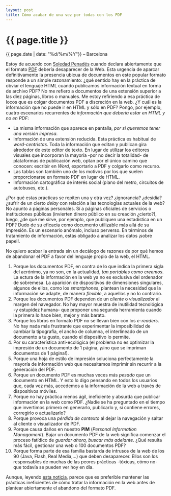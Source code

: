 ```yaml
---
layout: post
title: Cómo acabar de una vez por todas con los PDF
---
```


# {{ page.title }}

{{ page.date | date: "%d/%m/%Y"}} &ndash; Barcelona


Estoy de acuerdo con [Soledad Penadés](http://soledadpenades.com/2010/06/22/should-pdfs-be-next/) cuando declara abiertamente que el formato [PDF](http://es.wikipedia.org/wiki/PDF)  debería desaparecer de la Web. Esta urgencia de aparcar definitivamente la presencia ubicua de documentos en este popular formato responde a un simple razonamiento: ¿qué sentido hay en la práctica de obviar el lenguaje HTML cuando publicamos información textual en forma de archivo PDF? No me refiero a documentos de una extensión superior a las diez páginas, libros o manuales. Me estoy refiriendo a esa práctica de locos que es colgar documentos PDF a discreción en la web. ¿Y cuál es la información que no puede ir en HTML y sólo en PDF? Pongo, por ejemplo, cuatro escenarios recurrentes de *información que debería estar en HTML y no en PDF*:

* La misma información que aparece en pantalla, *por si queremos tener una versión impresa*.
* Información de una extensión reducida. Esta práctica es habitual de *word-centristas*. Toda la información que editan y publican gira alrededor de este editor de texto. En lugar de utilizar los editores visuales que incorporan la mayoría -por no decir la totalidad- de plataformas de publicación web, optan por el único camino que conocen: escribir en *Word*, exportarlo a PDF y colgarlo como recurso.
* Las tablas son también uno de los motivos por los que suelen proporcionarse en formato PDF en lugar de HTML. 
* Información cartográfica de interés social (plano del metro, circuitos de autobuses, etc.). 

¿Por qué estas prácticas se repiten una y otra vez? ¿ignorancia? ¿desidia? ¿sufrir de un cierto *delay* con relación a las tecnologías actuales de la web? No apunto a páginas personales. Sí a páginas oficiales de servicios o instituciones  públicas (invierten dinero público en su creación ¿cierto?), luego, ¿de qué me sirve, por ejemplo, que publiquen una estadística en un PDF? Dudo de su eficacia como documento utilizable más allá de su impresión. Es un escenario anómalo, incluso perverso. En términos de tratamiento de información, estás obligado a analizar los datos ¡sobre papel!.

No quiero acabar la entrada sin un decálogo de razones de por qué hemos de abandonar el PDF a favor del lenguaje propio de la web, el HTML.

1. Porque los documentos PDF, en contra de lo que indica la primera sigla del acrónimo, ya no son, en la actualidad, *tan portables como creemos*. La ectura de la información en la web ya no es exclusiva del ordenador de sobremesa. La aparición de dispositivos de dimensiones singulares, algunos de ellos, como los *smartphones*, plantean la necesidad que la información se adapte, de manera *flexible*, a aquellos y no lo contrario. 
2. Porque los documentos PDF dependen de un *cliente* o *visualizador* al margen del navegador. No hay mayor muestra de inutilidad tecnológica -y estupidez humana- que proponer una segunda herramienta cuando la primera lo hace bien, mejor y más barato.
3. Porque los libros en formato PDF no se llevan bien con los *e-readers*. No hay nada más frustrante que experimentar la imposibilidad de cambiar la tipografía, el ancho de columna, el interlineado de un documento a tu gusto, cuando el dispositivo lo permite. 
4. Por su característica anti-ecológica (el problema no es optimizar la impresión de un documento de 1 página, ¡sino que se impriman documentos de 1 página!).
5. Porque una hoja de estilo de impresión soluciona perfectamente la mayoría de información web que necesitamos imprimir sin recurrir a la generación del PDF.
6. Porque un documento PDF es muchas veces más *pesado* que un documento en HTML. Y esto lo digo pensando en todos los usuarios que, cada vez más, accedemos a la información de la web a través de dispositivos móviles.
7. Porque no hay práctica menos ágil, ineficiente y absurda que publicar información en la web como PDF. ¿Nadie se ha preguntado en el tiempo que invertimos primero en generarlo, publicarlo y, si contiene errores, corregirlo o actualizarlo?
8. Porque provoca una *pérdida de contexto* al dejar la navegación y saltar al cliente o visualizador de PDF.
9. Porque causa daños en nuestro **PIM** (*Personal Information Managament*). Bajar un documento PDF de la web significa comenzar el proceso fatídico de *guardar ahora, buscar más adelante*. ¿Qué resulta más fácil, gestionar una web o 100 documentos PDF?
10. Porque forma parte de esa familia bastarda de intrusos de la web de los 90 (Java, Flash, Real Media,...) que deben desaparecer. Ellos son los responsables de muchas de las peores prácticas -tóxicas, cómo no- que todavía se pueden ver hoy en día. 

Aunque, leyendo [esta noticia](http://blog.chromium.org/2010/06/bringing-improved-pdf-support-to-google.html), parece que es preferible mantener las prácticas ineficientes de cómo tratar la información en la web antes de plantear abiertamente el abandono del formato PDF.



